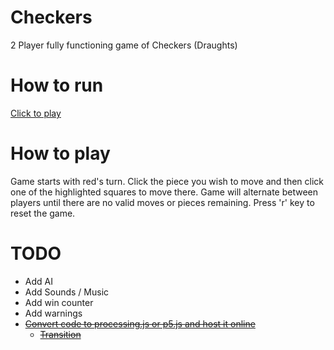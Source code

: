 # Checkers
2 Player fully functioning game of Checkers (Draughts)

# How to run
[Click to play](https://princes25.github.io/Checkers/)

# How to play
Game starts with red's turn. Click the piece you wish to move and then click one of the highlighted squares to move there.
Game will alternate between players until there are no valid moves or pieces remaining. 
Press 'r' key to reset the game.

# TODO
- Add AI
- Add Sounds / Music
- Add win counter
- Add warnings
- ~~[Convert code to processing.js or p5.js and host it online](https://cs.nyu.edu/~kapp/cs101/processing_on_the_web/)~~
  - ~~[Transition](https://github.com/processing/p5.js/wiki/Processing-transition)~~
